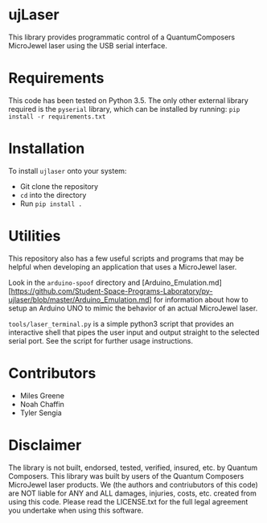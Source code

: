 # ujLaser
This library provides programmatic control of a QuantumComposers MicroJewel laser using the USB serial interface.	
# Requirements
This code has been tested on Python 3.5.
The only other external library required is the `pyserial` library, which can be installed by running:
`pip install -r requirements.txt`

# Installation
To install `ujlaser` onto your system:
- Git clone the repository
- `cd` into the directory
- Run `pip install .`

# Utilities
This repository also has a few useful scripts and programs that may be helpful when developing an application that uses a MicroJewel laser.

Look in the `arduino-spoof` directory and [Arduino_Emulation.md][https://github.com/Student-Space-Programs-Laboratory/py-ujlaser/blob/master/Arduino_Emulation.md] for information about how to setup an Arduino UNO to mimic the behavior of an actual MicroJewel laser.

`tools/laser_terminal.py` is a simple python3 script that provides an interactive shell that pipes the user input and output straight to the selected serial port. See the script for further usage instructions.

# Contributors
- Miles Greene
- Noah Chaffin
- Tyler Sengia

# Disclaimer
The library is not built, endorsed, tested, verified, insured, etc. by Quantum Composers. This library was built by users of the Quantum Composers MicroJewel laser products. We (the authors and contriubutors of this code) are NOT liable for ANY and ALL damages, injuries, costs, etc. created from using this code. Please read the LICENSE.txt for the full legal agreement you undertake when using this software.
